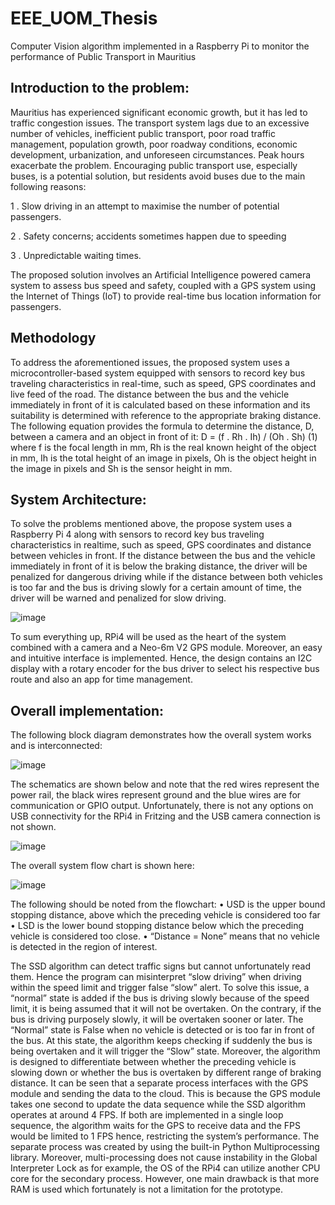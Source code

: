 # EEE_UOM_Thesis
Computer Vision algorithm implemented in a Raspberry Pi to monitor the performance of Public Transport in Mauritius


## Introduction to the problem:

Mauritius has experienced significant economic growth, but it has led to traffic congestion issues. The transport system lags due to an excessive number of vehicles, inefficient public transport, poor road traffic management, population growth, poor roadway conditions, economic development, urbanization, and unforeseen circumstances. Peak hours exacerbate the problem. Encouraging public transport use, especially buses, is a potential solution, but residents avoid buses due to the main following reasons:

1 . Slow driving in an attempt to maximise the number of potential passengers.

2 . Safety concerns; accidents sometimes happen due to speeding

3 . Unpredictable waiting times.

The proposed solution involves an Artificial Intelligence powered camera system to assess bus speed and safety, coupled with a GPS system using the Internet of Things (IoT) to provide real-time bus location information for passengers.

## Methodology

To address the aforementioned issues, the proposed
system uses a microcontroller-based system equipped with
sensors to record key bus traveling characteristics in real-time, 
such as speed, GPS coordinates and live feed of the road. The 
distance between the bus and the vehicle immediately in front 
of it is calculated based on these information and its suitability 
is determined with reference to the appropriate braking 
distance. The following equation provides the formula to determine the 
distance, D, between a camera and an object in front of it:
D = (f . Rh . Ih) / (Oh . Sh) (1)
where f is the focal length in mm, Rh is the real known height 
of the object in mm, Ih is the total height of an image in pixels, 
Oh is the object height in the image in pixels and Sh is the 
sensor height in mm.

## System Architecture:

To solve the problems mentioned above, the propose system uses a Raspberry Pi 4 along with sensors to record key bus traveling characteristics in realtime, such as speed, GPS coordinates and distance between vehicles in front. If the distance between the bus and the vehicle immediately in front of it is below the braking  distance, the driver will be penalized for dangerous driving while if the distance between both vehicles is too far and the bus is driving slowly for a certain amount of time, the driver will be warned and penalized for slow driving.


![image](https://github.com/Mouneerm/EEE_UOM_Thesis/assets/45911394/a2effaf6-d5a6-4f96-8852-f0f88160429c)


To sum everything up, RPi4 will be used as the heart of the system combined with a camera and a Neo-6m V2 GPS module. Moreover, an easy and intuitive interface is implemented. Hence, the design contains an I2C display with a rotary encoder for the bus driver to select his respective bus route and also an app for time management.


## Overall implementation:

The following block diagram demonstrates how the overall system works and is 
interconnected:

![image](https://github.com/Mouneerm/EEE_UOM_Thesis/assets/45911394/04373084-a6b6-4068-8e0a-47929abc1534)


The schematics are shown below and note that the red wires represent the power rail, the black wires represent ground and the blue wires are for communication or GPIO output. Unfortunately, there is not any options on USB connectivity for the RPi4 in Fritzing and the USB camera connection is not shown.

![image](https://github.com/Mouneerm/EEE_UOM_Thesis/assets/45911394/e93df27b-8196-4bea-b331-dfdb0c0aff62)

The overall system flow chart is shown here:

![image](https://github.com/Mouneerm/EEE_UOM_Thesis/assets/45911394/d61e5c7e-8fd5-4570-90ac-fd0de8b7b971)

The following should be noted from the flowchart:
•	USD is the upper bound stopping distance, above which the preceding vehicle is considered too far
•	LSD is the lower bound stopping distance below which the preceding vehicle is considered too close.
•	“Distance = None” means that no vehicle is detected in the region of interest.

The SSD algorithm can detect traffic signs but cannot unfortunately read them. Hence the program can misinterpret “slow driving” when driving within the speed limit and trigger false “slow” alert. To solve this issue, a “normal” state is added if the bus is driving slowly because of the speed limit, it is being assumed that it will not be overtaken. On the contrary, if the bus is driving purposely slowly, it will be overtaken sooner or later. The “Normal” state is False when no vehicle is detected or is too far in front of the bus. At this state, the algorithm keeps checking if suddenly the bus is being overtaken and it will trigger the “Slow” state. Moreover, the algorithm is designed to differentiate between whether the preceding vehicle is slowing down or whether the bus is overtaken by different range of braking distance. 
It can be seen that a separate process interfaces with the GPS module and sending the data to the cloud. This is because the GPS module takes one second to update the data sequence while the SSD algorithm operates at around 4 FPS. If both are implemented in a single loop sequence, the algorithm waits for the GPS to receive data and the FPS would be limited to 1 FPS hence, restricting the system’s performance. The separate process was created by using the built-in Python Multiprocessing library. Moreover, multi-processing does not cause instability in the Global Interpreter Lock as for example, the OS of the RPi4 can utilize another CPU core for the secondary process. However, one main drawback is that more RAM is used which fortunately is not a limitation for the prototype.

